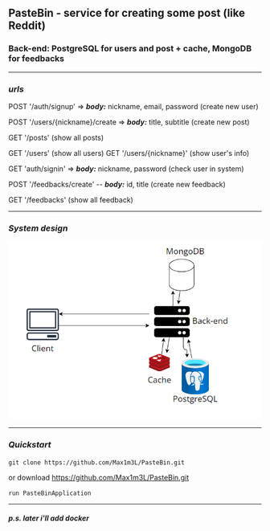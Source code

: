 ## PasteBin -  service for creating some post (like Reddit)

### Back-end: PostgreSQL for users and post + cache, MongoDB for feedbacks

--------

### ***urls***
POST '/auth/signup' => ***body:*** nickname, email, password (create new user)

POST '/users/{nickname}/create => ***body:*** title, subtitle (create new post)

GET '/posts' (show all posts)

GET '/users' (show all users) 
GET '/users/{nickname}' (show user's info)

GET 'auth/signin' => ***body:*** nickname, password (check user in system)

POST '/feedbacks/create' -- ***body:*** id, title (create new feedback)

GET '/feedbacks' (show all feedback)

--------------------

### ***System design***
![1](img/systemDesign.png)

--------------

### ***Quickstart***
```shell
git clone https://github.com/Max1m3L/PasteBin.git
```
or download <https://github.com/Max1m3L/PasteBin.git>
```text
run PasteBinApplication
```

---------

#### *p.s. later i'll add docker*